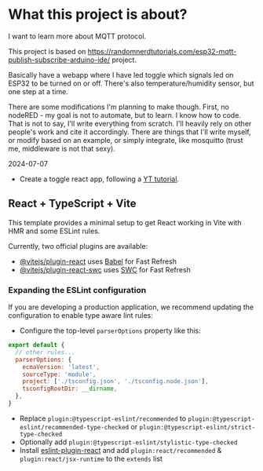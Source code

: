 # What this project is about?

I want to learn more about MQTT protocol.

This project is based on https://randomnerdtutorials.com/esp32-mqtt-publish-subscribe-arduino-ide/ project.

Basically have a webapp where I have led toggle which signals led on ESP32 to be turned on or off.
There's also temperature/humidity sensor, but one step at a time.

There are some modifications I'm planning to make though. First, no nodeRED - my goal is not to automate, but to learn. I know how to code.
That is not to say, I'll write everything from scratch. I'll heavily rely on other people's work and cite it accordingly. There are things 
that I'll write myself, or modify based on an example, or simply integrate, like mosquitto (trust me, middleware is not that sexy).

2024-07-07
- Create a toggle react app, following a [YT tutorial](https://youtu.be/6O_4p-H1-lY?t=95).


## React + TypeScript + Vite

This template provides a minimal setup to get React working in Vite with HMR and some ESLint rules.

Currently, two official plugins are available:

- [@vitejs/plugin-react](https://github.com/vitejs/vite-plugin-react/blob/main/packages/plugin-react/README.md) uses [Babel](https://babeljs.io/) for Fast Refresh
- [@vitejs/plugin-react-swc](https://github.com/vitejs/vite-plugin-react-swc) uses [SWC](https://swc.rs/) for Fast Refresh

### Expanding the ESLint configuration

If you are developing a production application, we recommend updating the configuration to enable type aware lint rules:

- Configure the top-level `parserOptions` property like this:

```js
export default {
  // other rules...
  parserOptions: {
    ecmaVersion: 'latest',
    sourceType: 'module',
    project: ['./tsconfig.json', './tsconfig.node.json'],
    tsconfigRootDir: __dirname,
  },
}
```

- Replace `plugin:@typescript-eslint/recommended` to `plugin:@typescript-eslint/recommended-type-checked` or `plugin:@typescript-eslint/strict-type-checked`
- Optionally add `plugin:@typescript-eslint/stylistic-type-checked`
- Install [eslint-plugin-react](https://github.com/jsx-eslint/eslint-plugin-react) and add `plugin:react/recommended` & `plugin:react/jsx-runtime` to the `extends` list
